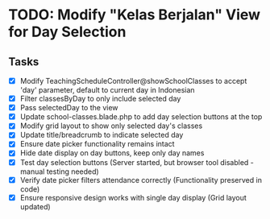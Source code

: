 # TODO: Modify "Kelas Berjalan" View for Day Selection

## Tasks
- [x] Modify TeachingScheduleController@showSchoolClasses to accept 'day' parameter, default to current day in Indonesian
- [x] Filter classesByDay to only include selected day
- [x] Pass selectedDay to the view
- [x] Update school-classes.blade.php to add day selection buttons at the top
- [x] Modify grid layout to show only selected day's classes
- [x] Update title/breadcrumb to indicate selected day
- [x] Ensure date picker functionality remains intact
- [x] Hide date display on day buttons, keep only day names
- [x] Test day selection buttons (Server started, but browser tool disabled - manual testing needed)
- [x] Verify date picker filters attendance correctly (Functionality preserved in code)
- [x] Ensure responsive design works with single day display (Grid layout updated)
